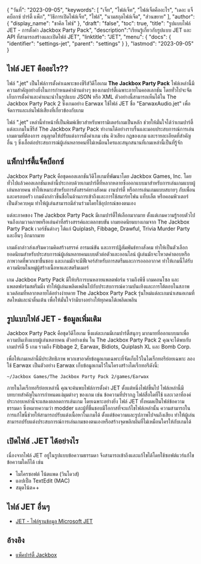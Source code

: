 {
"วันที่": "2023-09-05",
  "keywords": [
"เจ็ท",
"ไฟล์เจ็ท",
"ไฟล์เจ็ตคืออะไร",
"เดอะ แจ็คบ็อกซ์ ปาร์ตี้ แพ็ก",
"วิธีการเปิดไฟล์เจ็ท",
"ไฟล์",
"นามสกุลไฟล์เจ็ต",
"ส่วนขยาย"
],
  "author": {
"display_name": "ชาคีล ไฟซ์"
},
"draft": "false",
"toc": true,
"title": "รูปแบบไฟล์ JET - การตั้งค่า Jackbox Party Pack",
  "description":"เรียนรู้เกี่ยวกับรูปแบบ JET และ API ที่สามารถสร้างและเปิดไฟล์ JET",
"linktitle": "JET",
  "menu": {
    "docs": {
      "identifier": "settings-jet",
      "parent": "settings"
}
},
"lastmod": "2023-09-05"
}

## ไฟล์ JET คืออะไร??

ไฟล์ ".jet" เป็นไฟล์การตั้งค่าเฉพาะของซีรีส์วิดีโอเกม **The Jackbox Party Pack** ไฟล์เหล่านี้มีความสำคัญอย่างยิ่งในการกำหนดค่าด้านต่างๆ ของเกมปาร์ตี้เฉพาะภายในคอลเลกชัน โดยทั่วไปจะจัดเก็บการตั้งค่าและคำแนะนำในรูปแบบ JSON หรือ XML ตัวอย่างนี้สามารถเห็นได้ใน The Jackbox Party Pack 2 ซึ่งเกมอย่าง Earwax ใช้ไฟล์ JET ชื่อ "EarwaxAudio.jet" เพื่อจัดการและเล่นไฟล์เสียงที่เกี่ยวข้องกับเกม

ไฟล์ ".jet" เหล่านี้ทำหน้าที่เป็นพิมพ์เขียวสำหรับพารามิเตอร์เกมเป็นหลัก ช่วยให้มั่นใจได้ว่าเกมปาร์ตี้แต่ละเกมในซีรีส์ The Jackbox Party Pack ทำงานได้อย่างราบรื่นและมอบประสบการณ์การเล่นเกมตามที่ต้องการ อนุญาตให้ปรับแต่งการตั้งค่าเกม เช่น คิวเสียง กฎของเกม และรายละเอียดที่สำคัญอื่น ๆ ซึ่งเอื้อต่อประสบการณ์ผู้เล่นหลายคนที่ไม่เหมือนใครและสนุกสนานที่เกมเหล่านี้เป็นที่รู้จัก

## แพ็กปาร์ตี้แจ็คบ็อกซ์

Jackbox Party Pack คือชุดคอลเลกชันวิดีโอเกมที่พัฒนาโดย Jackbox Games, Inc. โดยทั่วไปแล้วคอลเลกชันเหล่านี้ประกอบด้วยเกมปาร์ตี้ที่หลากหลายซึ่งออกแบบมาสำหรับการเล่นเกมแบบผู้เล่นหลายคน ทำให้เหมาะสำหรับการสังสรรค์ทางสังคม งานปาร์ตี้ หรือการเล่นเกมแบบสบายๆ กับเพื่อนและครอบครัว เกมดังกล่าวขึ้นชื่อในด้านการเข้าถึงและการใช้สมาร์ทโฟน แท็บเล็ต หรือคอมพิวเตอร์เป็นตัวควบคุม ทำให้ผู้เล่นสามารถมีส่วนร่วมโดยใช้อุปกรณ์ของตนเอง

แต่ละภาคของ The Jackbox Party Pack มีเกมปาร์ตี้ให้เลือกมากมาย ตั้งแต่เกมความรู้รอบตัวไปจนถึงเกมวาดภาพหรือเล่นคำที่สร้างสรรค์และตลกขบขัน เกมยอดนิยมบางเกมจาก The Jackbox Party Pack เวอร์ชันต่างๆ ได้แก่ Quiplash, Fibbage, Drawful, Trivia Murder Party และอื่นๆ อีกมากมาย

เกมดังกล่าวส่งเสริมความคิดสร้างสรรค์ อารมณ์ขัน และการปฏิสัมพันธ์ทางสังคม ทำให้เป็นตัวเลือกยอดนิยมสำหรับประสบการณ์ผู้เล่นหลายคนแบบตัวต่อตัวและออนไลน์ ผู้เล่นมักจะโหวตคำตอบหรือภาพวาดที่พวกเขาชื่นชอบ และเกมมักจะมีฟีเจอร์สำหรับการสตรีมและการออกอากาศ ทำให้เกมนี้ได้รับความนิยมในหมู่ผู้สร้างเนื้อหาและสตรีมเมอร์

เกม Jackbox Party Pack มีให้บริการบนหลายแพลตฟอร์ม รวมถึงพีซี เกมคอนโซล และแพลตฟอร์มสตรีมมิ่ง ทำให้ผู้เล่นเพลิดเพลินไปกับประสบการณ์ความบันเทิงและการโต้ตอบในสภาพแวดล้อมที่หลากหลายได้อย่างง่ายดาย The Jackbox Party Pack รุ่นใหม่แต่ละเกมนำเสนอเกมที่สดใหม่และน่าตื่นเต้น เพื่อให้มั่นใจว่ามีบางอย่างให้ทุกคนได้เพลิดเพลิน

## รูปแบบไฟล์ JET - ข้อมูลเพิ่มเติม

Jackbox Party Pack คือชุดวิดีโอเกม ซึ่งแต่ละเกมมีเกมปาร์ตี้สนุกๆ มากมายที่ออกแบบมาเพื่อความบันเทิงแบบผู้เล่นหลายคน ตัวอย่างเช่น ใน The Jackbox Party Pack 2 คุณจะได้พบกับเกมปาร์ตี้ 5 เกม รวมถึง Fibbage 2, Earwax, Bidiots, Quiplash XL และ Bomb Corp.

เพื่อให้เกมเหล่านี้มีประสิทธิภาพ พวกเขาอาศัยข้อมูลเกมเฉพาะที่จัดเก็บไว้ในไดเร็กทอรีย่อยเฉพาะ ลองใช้ Earwax เป็นตัวอย่าง Earwax เก็บข้อมูลเกมไว้ในโครงสร้างไดเร็กทอรีดังนี้:

```
~/Jackbox Games/The Jackbox Party Pack 2/games/Earwax
```

ภายในไดเร็กทอรีย่อยเหล่านี้ คุณจะค้นพบไฟล์การตั้งค่า JET ตั้งแต่หนึ่งไฟล์ขึ้นไป ไฟล์เหล่านี้มีบทบาทสำคัญในการกำหนดแง่มุมต่างๆ ของเกม เช่น ข้อความที่ปรากฏ ไฟล์สื่อใดที่ใช้ และเวลาที่องค์ประกอบเหล่านี้จะแสดงตลอดการเล่นเกม โดยเฉพาะอย่างยิ่ง ไฟล์ JET ทั้งหมดเป็นไฟล์ข้อความธรรมดา ซึ่งหมายความว่า modder และผู้ที่ชื่นชอบมีโอกาสที่จะแก้ไขไฟล์เหล่านั้น ความสามารถในการแก้ไขนี้ช่วยให้สามารถปรับแต่งเนื้อหาในเกมได้ ตั้งแต่ข้อความและรูปภาพไปจนถึงเสียง ทำให้ผู้เล่นสามารถปรับแต่งประสบการณ์การเล่นเกมของตนเองหรือสร้างจุดพลิกผันที่ไม่เหมือนใครให้กับเกมได้

## เปิดไฟล์ .JET ได้อย่างไร

เนื่องจากไฟล์ JET อยู่ในรูปแบบข้อความธรรมดา จึงสามารถเข้าถึงและแก้ไขได้โดยใช้ซอฟต์แวร์แก้ไขข้อความใดก็ได้ เช่น

- ไมโครซอฟต์ โน้ตแพด (วินโดวส์)
- แอปเปิ้ล TextEdit (MAC)
- สมุดโน้ต++

## ไฟล์ JET อื่นๆ

- [JET - ไฟล์ฐานข้อมูล Microsoft JET](/th/database/jet/)

## อ้างอิง
* [แพ็คปาร์ตี้ Jackbox](https://en.wikipedia.org/wiki/The_Jackbox_Party_Pack)

